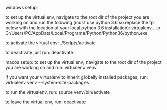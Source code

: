 windows setup:

to set up the virtual env, navigate to the root dir of the project you are working on
and run the folowing (must use python 3.6 so replace the fp below with the location of your local python 3.6 installation):
virtualenv .  -p C:/Users/PC/AppData/Local/Programs/Python/Python36/python.exe

to activate the virtual env: 
./Scripts/activate

to deactivate just run:
deactivate

macos setup:
to set up the virtual env, navigate to the root dir of the project you are working on and run:
virtualenv venv

if you want your virtualenv to inherit globally installed packages, run:
virtualenv venv --system-site-packages

to run the virtualenv, run:
source venv/bin/activate

to leave the virtual env, run:
deactivate